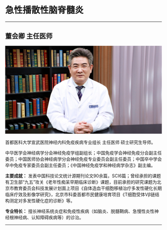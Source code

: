 # 急性播散性脑脊髓炎

---

## 董会卿 主任医师

![1679209792082](image/c03_032/1679209792082.png)

首都医科大学宣武医院神经内科免疫疾病专业组长 主任医师 硕士研究生导师。

中华医学会神经病学分会神经免疫学组副组长；中国免疫学会神经免疫分会副主任委员；中国医师协会神经病学分会神经免疫专业委员会副主任委员；中国卒中学会卒中免疫专家委员会副主任委员；《中国神经免疫学和神经病学杂志》副主编。


**主要成就：** 发表中国科技论文统计源期刊论文90余篇，SCI6篇；曾经承担的课题有卫生部“九五”攻关《老年性痴呆早期临床诊断》课题，目前承担的研究课题为北京市教育委员会科技发展计划面上项目《自体造血干细胞移植治疗多发性硬化长期临床疗效及影像学研究》，北京市科委首都市民健康培育项目《T细胞受体Vβ链结构测定对多发性硬化症的诊断》等。


**专业特长：** 擅长神经系统炎症和免疫性疾病（如脑炎、脱髓鞘病、急慢性炎性神经根神经病、认知障碍疾病等）的诊治。

---
